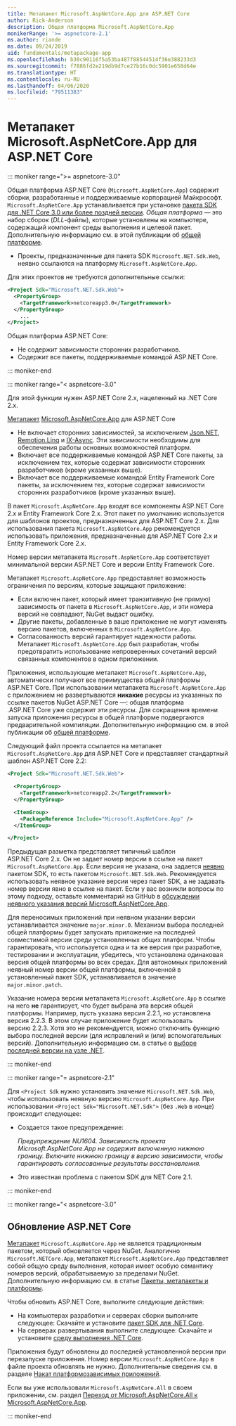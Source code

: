 ```yaml
---
title: Метапакет Microsoft.AspNetCore.App для ASP.NET Core
author: Rick-Anderson
description: Общая платформа Microsoft.AspNetCore.App
monikerRange: '>= aspnetcore-2.1'
ms.author: riande
ms.date: 09/24/2019
uid: fundamentals/metapackage-app
ms.openlocfilehash: b30c90116f5a53ba487f88544514f36e388233d3
ms.sourcegitcommit: f7886fd2e219db9d7ce27b16c0dc5901e658d64e
ms.translationtype: HT
ms.contentlocale: ru-RU
ms.lasthandoff: 04/06/2020
ms.locfileid: "79511383"
---
```

# <a name="microsoftaspnetcoreapp-for-aspnet-core"></a>Метапакет Microsoft.AspNetCore.App для ASP.NET Core

::: moniker range=">= aspnetcore-3.0"

 Общая платформа ASP.NET Core (`Microsoft.AspNetCore.App`) содержит сборки, разработанные и поддерживаемые корпорацией Майкрософт. `Microsoft.AspNetCore.App` устанавливается при установке [пакета SDK для .NET Core 3.0 или более поздней версии](https://dotnet.microsoft.com/download/dotnet-core/3.0). *Общая платформа* — это набор сборок (*DLL*-файлы), которые установлены на компьютере, содержащий компонент среды выполнения и целевой пакет. Дополнительную информацию см. в этой публикации об [общей платформе](https://natemcmaster.com/blog/2018/08/29/netcore-primitives-2/).

* Проекты, предназначенные для пакета SDK `Microsoft.NET.Sdk.Web`, неявно ссылаются на платформу `Microsoft.AspNetCore.App`.

Для этих проектов не требуются дополнительные ссылки:

```xml
<Project Sdk="Microsoft.NET.Sdk.Web">
  <PropertyGroup>
    <TargetFramework>netcoreapp3.0</TargetFramework>
  </PropertyGroup>
    ...
</Project>
```

Общая платформа ASP.NET Core:

* Не содержит зависимости сторонних разработчиков.
* Содержит все пакеты, поддерживаемые командой ASP.NET Core.

::: moniker-end

::: moniker range="< aspnetcore-3.0"

Для этой функции нужен ASP.NET Core 2.x, нацеленный на .NET Core 2.x.

[Метапакет](/dotnet/core/packages#metapackages) [Microsoft.AspNetCore.App](https://www.nuget.org/packages/Microsoft.AspNetCore.App) для ASP.NET Core

* Не включает сторонних зависимостей, за исключением [Json.NET](https://www.nuget.org/packages/Newtonsoft.Json/), [Remotion.Linq](https://www.nuget.org/packages/Remotion.Linq/) и [IX-Async](https://www.nuget.org/packages/System.Interactive.Async/). Эти зависимости необходимы для обеспечения работы основных возможностей платформ.
* Включает все поддерживаемые командой ASP.NET Core пакеты, за исключением тех, которые содержат зависимости сторонних разработчиков (кроме указанных выше).
* Включает все поддерживаемые командой Entity Framework Core пакеты, за исключением тех, которые содержат зависимости сторонних разработчиков (кроме указанных выше).

В пакет `Microsoft.AspNetCore.App` входят все компоненты ASP.NET Core 2.x и Entity Framework Core 2.x. Этот пакет по умолчанию используется для шаблонов проектов, предназначенных для ASP.NET Core 2.x. Для использования пакета `Microsoft.AspNetCore.App` рекомендуется использовать приложения, предназначенные для ASP.NET Core 2.x и Entity Framework Core 2.x.

Номер версии метапакета `Microsoft.AspNetCore.App` соответствует минимальной версии ASP.NET Core и версии Entity Framework Core.

Метапакет `Microsoft.AspNetCore.App` предоставляет возможность ограничения по версиям, которые защищают приложение:

* Если включен пакет, который имеет транзитивную (не прямую) зависимость от пакета в `Microsoft.AspNetCore.App`, и эти номера версий не совпадают, NuGet выдаст ошибку.
* Другие пакеты, добавленные в ваше приложение не могут изменять версию пакетов, включенных в `Microsoft.AspNetCore.App`.
* Согласованность версий гарантирует надежности работы. Метапакет `Microsoft.AspNetCore.App` был разработан, чтобы предотвратить использование непроверенных сочетаний версий связанных компонентов в одном приложении.

Приложения, использующие метапакет `Microsoft.AspNetCore.App`, автоматически получают все преимущества общей платформы ASP.NET Core. При использовании метапакета `Microsoft.AspNetCore.App` с приложением не развертываются **никакие** ресурсы из указанных по ссылке пакетов NuGet ASP.NET Core &mdash;: общая платформа .ASP.NET Core уже содержит эти ресурсы. Для сокращения времени запуска приложения ресурсы в общей платформе подвергаются предварительной компиляции. Дополнительную информацию см. в этой публикации об [общей платформе](https://natemcmaster.com/blog/2018/08/29/netcore-primitives-2/).

Следующий файл проекта ссылается на метапакет `Microsoft.AspNetCore.App` для ASP.NET Core и представляет стандартный шаблон ASP.NET Core 2.2:

```xml
<Project Sdk="Microsoft.NET.Sdk.Web">

  <PropertyGroup>
    <TargetFramework>netcoreapp2.2</TargetFramework>
  </PropertyGroup>

  <ItemGroup>
    <PackageReference Include="Microsoft.AspNetCore.App" />
  </ItemGroup>

</Project>
```

Предыдущая разметка представляет типичный шаблон ASP.NET Core 2.x. Он не задает номер версии в ссылке на пакет `Microsoft.AspNetCore.App`. Если версия не указана, она задается [неявно](https://github.com/dotnet/core/blob/master/release-notes/1.0/sdk/1.0-rc3-implicit-package-refs.md) пакетом SDK, то есть пакетом `Microsoft.NET.Sdk.Web`. Рекомендуется использовать неявное указание версии через пакет SDK, а не задавать номер версии явно в ссылке на пакет. Если у вас возникли вопросы по этому подходу, оставьте комментарий на GitHub в [обсуждении неявного указания версий Microsoft.AspNetCore.App](https://github.com/dotnet/AspNetCore.Docs/issues/6430).

Для переносимых приложений при неявном указании версии устанавливается значение `major.minor.0`. Механизм выбора последней общей платформы будет запускать приложение на последней совместимой версии среди установленных общих платформ. Чтобы гарантировать, что используется одна и та же версия при разработке, тестировании и эксплуатации, убедитесь, что установлена одинаковая версия общей платформы во всех средах. Для автономных приложений неявный номер версии общей платформы, включенной в установленный пакет SDK, устанавливается в значение `major.minor.patch`.

Указание номера версии метапакета `Microsoft.AspNetCore.App` в ссылке на него **не** гарантирует, что будет выбрана эта версия общей платформы. Например, пусть указана версия 2.2.1, но установлена версия 2.2.3. В этом случае приложение будет использовать версию 2.2.3. Хотя это не рекомендуется, можно отключить функцию выбора последней версии (для исправлений и (или) вспомогательных версий). Дополнительную информацию см. в статье о [выборе последней версии на узле .NET](https://github.com/dotnet/core-setup/blob/master/Documentation/design-docs/roll-forward-on-no-candidate-fx.md).

::: moniker-end

::: moniker range="= aspnetcore-2.1"

Для `<Project Sdk` нужно установить значение `Microsoft.NET.Sdk.Web`, чтобы использовать неявную версию `Microsoft.AspNetCore.App`. При использовании `<Project Sdk="Microsoft.NET.Sdk">` (без `.Web` в конце) происходит следующее:

* Создается такое предупреждение:

  *Предупреждение NU1604. Зависимость проекта Microsoft.AspNetCore.App не содержит включенную нижнюю границу. Включите нижнюю границу в версию зависимости, чтобы гарантировать согласованные результаты восстановления.*

* Это известная проблема с пакетом SDK для NET Core 2.1.

::: moniker-end

::: moniker range="< aspnetcore-3.0"

<a name="update"></a>

## <a name="update-aspnet-core"></a>Обновление ASP.NET Core

[Метапакет](/dotnet/core/packages#metapackages) `Microsoft.AspNetCore.App` не является традиционным пакетом, который обновляется через NuGet. Аналогично `Microsoft.NETCore.App`, метапакет `Microsoft.AspNetCore.App` представляет собой общую среду выполнения, которая имеет особую семантику номеров версий, обрабатываемую за пределами NuGet. Дополнительную информацию см. в статье [Пакеты, метапакеты и платформы](/dotnet/core/packages).

Чтобы обновить ASP.NET Core, выполните следующие действия:

* На компьютерах разработки и серверах сборки выполните следующее: Скачайте и установите [пакет SDK для .NET Core](https://dotnet.microsoft.com/download).
* На серверах развертывания выполните следующее: Скачайте и установите [среду выполнения .NET Core](https://dotnet.microsoft.com/download).

 Приложения будут обновлены до последней установленной версии при перезапуске приложения. Номер версии `Microsoft.AspNetCore.App` в файле проекта обновлять не нужно. Дополнительные сведения см. в разделе [Накат платформозависимых приложений](/dotnet/core/versions/selection#framework-dependent-apps-roll-forward).

Если вы уже использовали `Microsoft.AspNetCore.All` в своем приложении, см. раздел [Переход от Microsoft.AspNetCore.All к Microsoft.AspNetCore.App](xref:fundamentals/metapackage#migrate).

::: moniker-end
